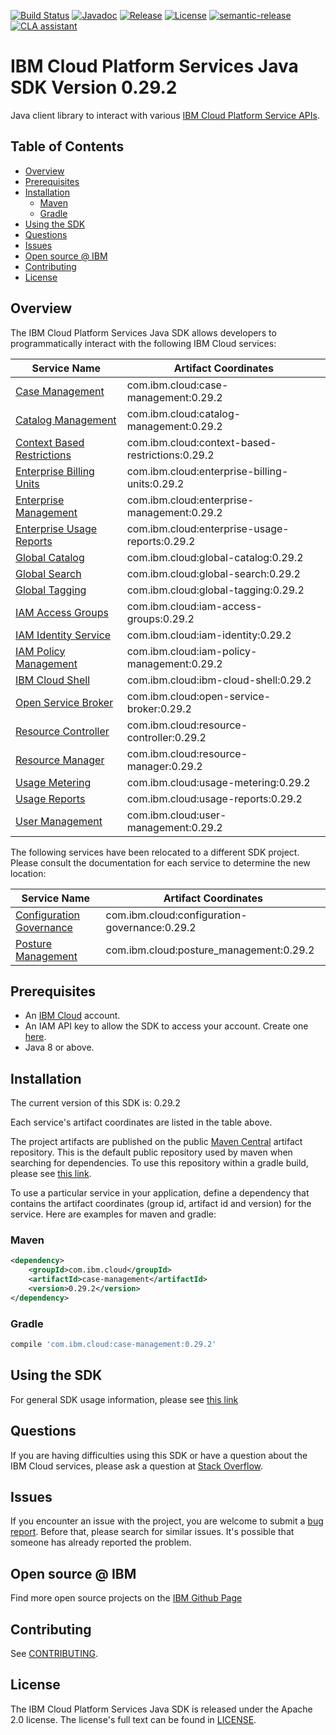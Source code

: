 [![Build Status](https://app.travis-ci.com/IBM/platform-services-java-sdk.svg?branch=main)](https://app.travis-ci.com/IBM/platform-services-java-sdk)
[![Javadoc](https://img.shields.io/static/v1?label=javadoc&message=latest&color=blue)](https://ibm.github.io/platform-services-java-sdk/docs/latest)
[![Release](https://img.shields.io/github/v/release/IBM/platform-services-java-sdk)](https://github.com/IBM/platform-services-java-sdk/releases/latest)
[![License](https://img.shields.io/badge/License-Apache%202.0-blue.svg)](https://opensource.org/licenses/Apache-2.0)
[![semantic-release](https://img.shields.io/badge/%20%20%F0%9F%93%A6%F0%9F%9A%80-semantic--release-e10079.svg)](https://github.com/semantic-release/semantic-release)
[![CLA assistant](https://cla-assistant.io/readme/badge/IBM/platform-services-java-sdk)](https://cla-assistant.io/IBM/platform-services-java-sdk)



# IBM Cloud Platform Services Java SDK Version 0.29.2

Java client library to interact with various 
[IBM Cloud Platform Service APIs](https://cloud.ibm.com/docs?tab=api-docs&category=platform_services).

## Table of Contents

<!--
  The TOC below is generated using the `markdown-toc` node package.

      https://github.com/jonschlinkert/markdown-toc

  You should regenerate the TOC after making changes to this file.

      npx markdown-toc --maxdepth 4 -i README.md
  -->

<!-- toc -->

- [Overview](#overview)
- [Prerequisites](#prerequisites)
- [Installation](#installation)
  * [Maven](#maven)
  * [Gradle](#gradle)
- [Using the SDK](#using-the-sdk)
- [Questions](#questions)
- [Issues](#issues)
- [Open source @ IBM](#open-source--ibm)
- [Contributing](#contributing)
- [License](#license)

<!-- tocstop -->

## Overview

The IBM Cloud Platform Services Java SDK allows developers to programmatically interact with the following IBM Cloud services:

Service Name | Artifact Coordinates
--- | --- 
[Case Management](https://cloud.ibm.com/apidocs/case-management?code=java) | com.ibm.cloud:case-management:0.29.2
[Catalog Management](https://cloud.ibm.com/apidocs/resource-catalog/private-catalog?code=java) | com.ibm.cloud:catalog-management:0.29.2
[Context Based Restrictions](https://cloud.ibm.com/apidocs/context-based-restrictions?code=java) | com.ibm.cloud:context-based-restrictions:0.29.2
[Enterprise Billing Units](https://cloud.ibm.com/apidocs/enterprise-apis/billing-unit?code=java) | com.ibm.cloud:enterprise-billing-units:0.29.2
[Enterprise Management](https://cloud.ibm.com/apidocs/enterprise-apis/enterprise?code=java) | com.ibm.cloud:enterprise-management:0.29.2
[Enterprise Usage Reports](https://cloud.ibm.com/apidocs/enterprise-apis/resource-usage-reports?code=java) | com.ibm.cloud:enterprise-usage-reports:0.29.2
[Global Catalog](https://cloud.ibm.com/apidocs/resource-catalog/global-catalog?code=java) | com.ibm.cloud:global-catalog:0.29.2
[Global Search](https://cloud.ibm.com/apidocs/search?code=java) | com.ibm.cloud:global-search:0.29.2
[Global Tagging](https://cloud.ibm.com/apidocs/tagging?code=java) | com.ibm.cloud:global-tagging:0.29.2
[IAM Access Groups](https://cloud.ibm.com/apidocs/iam-access-groups?code=java) | com.ibm.cloud:iam-access-groups:0.29.2
[IAM Identity Service](https://cloud.ibm.com/apidocs/iam-identity-token-api?code=java) | com.ibm.cloud:iam-identity:0.29.2
[IAM Policy Management](https://cloud.ibm.com/apidocs/iam-policy-management?code=java) | com.ibm.cloud:iam-policy-management:0.29.2
[IBM Cloud Shell](https://cloud.ibm.com/apidocs/cloudshell?code=java) | com.ibm.cloud:ibm-cloud-shell:0.29.2
[Open Service Broker](https://cloud.ibm.com/apidocs/resource-controller/ibm-cloud-osb-api?code=java) | com.ibm.cloud:open-service-broker:0.29.2
[Resource Controller](https://cloud.ibm.com/apidocs/resource-controller/resource-controller?code=java) | com.ibm.cloud:resource-controller:0.29.2
[Resource Manager](https://cloud.ibm.com/apidocs/resource-controller/resource-manager?code=java) | com.ibm.cloud:resource-manager:0.29.2
[Usage Metering](https://cloud.ibm.com/apidocs/usage-metering?code=java) | com.ibm.cloud:usage-metering:0.29.2
[Usage Reports](https://cloud.ibm.com/apidocs/metering-reporting?code=java) | com.ibm.cloud:usage-reports:0.29.2
[User Management](https://cloud.ibm.com/apidocs/user-management?code=java) | com.ibm.cloud:user-management:0.29.2

The following services have been relocated to a different SDK project.
Please consult the documentation for each service to determine the new location:

Service Name | Artifact Coordinates
--- | --- 
[Configuration Governance](https://cloud.ibm.com/apidocs/security-compliance/config?code=java) | com.ibm.cloud:configuration-governance:0.29.2
[Posture Management](https://cloud.ibm.com/apidocs/security-compliance/posture?code=java) | com.ibm.cloud:posture_management:0.29.2

## Prerequisites

[ibm-cloud-onboarding]: https://cloud.ibm.com/registration

* An [IBM Cloud][ibm-cloud-onboarding] account.
* An IAM API key to allow the SDK to access your account. Create one [here](https://cloud.ibm.com/iam/apikeys).
* Java 8 or above.

## Installation
The current version of this SDK is: 0.29.2

Each service's artifact coordinates are listed in the table above.

The project artifacts are published on the public [Maven Central](https://repo1.maven.org/maven2/)
artifact repository.  This is the default public repository used by maven when searching for dependencies.
To use this repository within a gradle build, please see
[this link](https://docs.gradle.org/current/userguide/declaring_repositories.html).

To use a particular service in your application, define a dependency that contains the
artifact coordinates (group id, artifact id and version) for the service.
Here are examples for maven and gradle:

### Maven

```xml
<dependency>
    <groupId>com.ibm.cloud</groupId>
    <artifactId>case-management</artifactId>
    <version>0.29.2</version>
</dependency>
```

### Gradle
```gradle
compile 'com.ibm.cloud:case-management:0.29.2'
```

## Using the SDK
For general SDK usage information, please see [this link](https://github.com/IBM/ibm-cloud-sdk-common/blob/main/README.md)

## Questions

If you are having difficulties using this SDK or have a question about the IBM Cloud services,
please ask a question at
[Stack Overflow](http://stackoverflow.com/questions/ask?tags=ibm-cloud).

## Issues
If you encounter an issue with the project, you are welcome to submit a
[bug report](https://github.com/IBM/platform-services-java-sdk/issues).
Before that, please search for similar issues. It's possible that someone has already reported the problem.

## Open source @ IBM
Find more open source projects on the [IBM Github Page](http://ibm.github.io/)

## Contributing
See [CONTRIBUTING](CONTRIBUTING.md).

## License

The IBM Cloud Platform Services Java SDK is released under the Apache 2.0 license.
The license's full text can be found in
[LICENSE](LICENSE).
